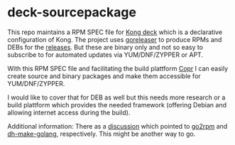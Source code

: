 # deck-sourcepackage

This repo maintains a RPM SPEC file for [Kong deck](https://github.com/Kong/deck) 
which is a declarative configuration of Kong. 
The project uses [goreleaser](https://goreleaser.com/) to produce RPMs and DEBs for 
the [releases](https://github.com/Kong/deck/releases/). 
But these are binary only and not so easy to subscribe to for automated 
updates via YUM/DNF/ZYPPER or APT.

With this RPM SPEC file and facilitating the build plattform [Copr](https://copr.fedorainfracloud.org/) 
I can easily create source and binary packages and make them accessible for YUM/DNF/ZYPPER.

I would like to cover that for DEB as well but this needs more research or a build plattform which 
provides the needed framework (offering Debian and allowing internet access during the build).

Additional information: There as a [discussion](https://github.com/goreleaser/goreleaser/issues/3136) which pointed to [go2rpm](https://pagure.io/GoSIG/go2rpm) and [dh-make-golang](https://go-team.pages.debian.net/), respectively. This might be another way to go.
